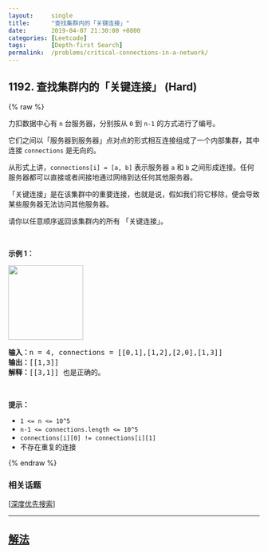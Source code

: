 ```yaml
---
layout:     single
title:      "查找集群内的「关键连接」"
date:       2019-04-07 21:30:00 +0800
categories: [Leetcode]
tags:       [Depth-first Search]
permalink:  /problems/critical-connections-in-a-network/
---
```


## 1192. 查找集群内的「关键连接」 (Hard)

{% raw %}

<p>力扣数据中心有&nbsp;<code>n</code>&nbsp;台服务器，分别按从&nbsp;<code>0</code>&nbsp;到&nbsp;<code>n-1</code>&nbsp;的方式进行了编号。</p>

<p>它们之间以「服务器到服务器」点对点的形式相互连接组成了一个内部集群，其中连接&nbsp;<code>connections</code> 是无向的。</p>

<p>从形式上讲，<code>connections[i] = [a, b]</code>&nbsp;表示服务器 <code>a</code>&nbsp;和 <code>b</code>&nbsp;之间形成连接。任何服务器都可以直接或者间接地通过网络到达任何其他服务器。</p>

<p>「关键连接」是在该集群中的重要连接，也就是说，假如我们将它移除，便会导致某些服务器无法访问其他服务器。</p>

<p>请你以任意顺序返回该集群内的所有 「关键连接」。</p>

<p>&nbsp;</p>

<p><strong>示例 1：</strong></p>

<p><strong><img alt="" src="https://assets.leetcode-cn.com/aliyun-lc-upload/original_images/critical-connections-in-a-network.png" style="width: 150px;"></strong></p>

<pre><strong>输入：</strong>n = 4, connections = [[0,1],[1,2],[2,0],[1,3]]
<strong>输出：</strong>[[1,3]]
<strong>解释：</strong>[[3,1]] 也是正确的。</pre>

<p>&nbsp;</p>

<p><strong>提示：</strong></p>

<ul>
	<li><code>1 &lt;= n &lt;= 10^5</code></li>
	<li><code>n-1 &lt;= connections.length &lt;= 10^5</code></li>
	<li><code>connections[i][0] != connections[i][1]</code></li>
	<li>不存在重复的连接</li>
</ul>

{% endraw %}

### 相关话题
  [[深度优先搜索](https://github.com/openset/leetcode/tree/master/tag/depth-first-search/README.md)]

---

## [解法](https://github.com/openset/leetcode/tree/master/problems/critical-connections-in-a-network)
